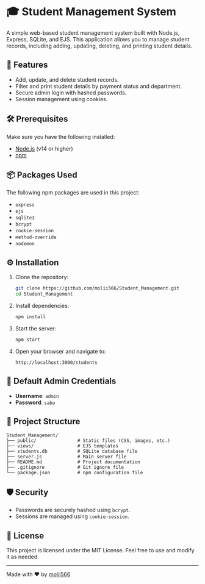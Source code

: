 # 🎓 Student Management System

A simple web-based student management system built with Node.js, Express, SQLite, and EJS. This application allows you to manage student records, including adding, updating, deleting, and printing student details.

## 🚀 Features

- Add, update, and delete student records.
- Filter and print student details by payment status and department.
- Secure admin login with hashed passwords.
- Session management using cookies.

## 🛠️ Prerequisites

Make sure you have the following installed:

- [Node.js](https://nodejs.org/) (v14 or higher)
- [npm](https://www.npmjs.com/)

## 📦 Packages Used

The following npm packages are used in this project:

- `express`
- `ejs`
- `sqlite3`
- `bcrypt`
- `cookie-session`
- `method-override`
- `nodemon`

## ⚙️ Installation

1. Clone the repository:

   ```bash
   git clone https://github.com/molii566/Student_Management.git
   cd Student_Management
   ```

2. Install dependencies:

   ```bash
   npm install
   ```

3. Start the server:

   ```bash
   npm start
   ```

4. Open your browser and navigate to:
   ```
   http://localhost:3000/students
   ```

## 🔑 Default Admin Credentials

- **Username**: `admin`
- **Password**: `sabo`

## 📂 Project Structure

```
Student_Management/
├── public/               # Static files (CSS, images, etc.)
├── views/                # EJS templates
├── students.db           # SQLite database file
├── server.js             # Main server file
├── README.md             # Project documentation
├── .gitignore            # Git ignore file
└── package.json          # npm configuration file
```

## 🛡️ Security

- Passwords are securely hashed using `bcrypt`.
- Sessions are managed using `cookie-session`.

## 📝 License

This project is licensed under the MIT License. Feel free to use and modify it as needed.

---

Made with ❤️ by [molii566](https://github.com/molii566)
